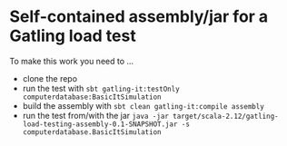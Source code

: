 # Self-contained assembly/jar for a Gatling load test

To make this work you need to ...

* clone the repo
* run the test with `sbt gatling-it:testOnly computerdatabase:BasicItSimulation`
* build the assembly with `sbt clean gatling-it:compile assembly`
* run the test from/with the jar `java -jar target/scala-2.12/gatling-load-testing-assembly-0.1-SNAPSHOT.jar -s computerdatabase.BasicItSimulation`
